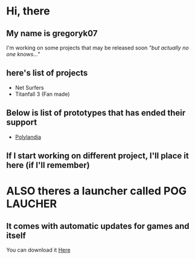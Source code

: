 # Hi, there
## My name is gregoryk07
I'm working on some projects that may be released soon
*"but actually no one knows..."*
## here's list of projects
- Net Surfers
- Titanfall 3 (Fan made)
## Below is list of prototypes that has ended their support
- [Polylandia](https://gregoryk07.itch.io/polylandia)
## If I start working on different project, I'll place it here (if I'll remember)
# ALSO theres a launcher called POG LAUCHER
## It comes with automatic updates for games and itself
 You can download it [Here](https://github.com/gregoryk07/POGLauncher/releases/tag/POGLauncher)
